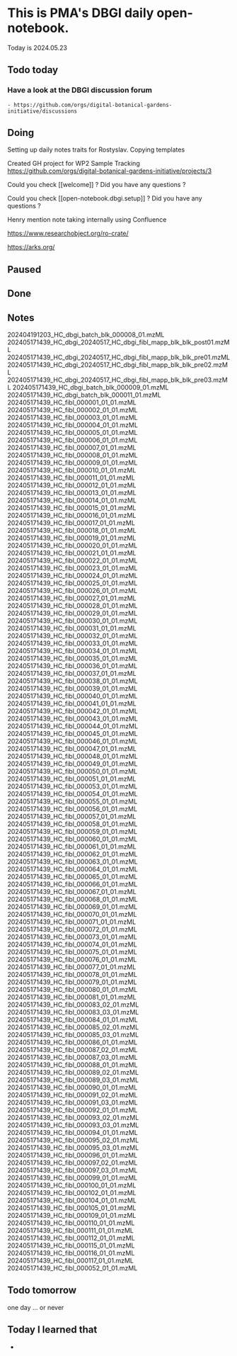 

# This is PMA's DBGI daily open-notebook.

Today is 2024.05.23

## Todo today

### Have a look at the DBGI discussion forum
    - https://github.com/orgs/digital-botanical-gardens-initiative/discussions
###
###

## Doing

Setting up daily notes traits for Rostyslav.
Copying templates

Created GH project for WP2 Sample Tracking https://github.com/orgs/digital-botanical-gardens-initiative/projects/3


Could you check [[welcome]] ? Did you have any questions ?

Could you check [[open-notebook.dbgi.setup]] ? Did you have any questions ?


Henry mention note taking internally using Confluence 

https://www.researchobject.org/ro-crate/

https://arks.org/




## Paused

## Done

## Notes

202404191203_HC_dbgi_batch_blk_000008_01.mzML
202405171439_HC_dbgi_20240517_HC_dbgi_fibl_mapp_blk_blk_post01.mzML
202405171439_HC_dbgi_20240517_HC_dbgi_fibl_mapp_blk_blk_pre01.mzML
202405171439_HC_dbgi_20240517_HC_dbgi_fibl_mapp_blk_blk_pre02.mzML
202405171439_HC_dbgi_20240517_HC_dbgi_fibl_mapp_blk_blk_pre03.mzML
202405171439_HC_dbgi_batch_blk_000009_01.mzML
202405171439_HC_dbgi_batch_blk_000011_01.mzML
202405171439_HC_fibl_000001_01_01.mzML
202405171439_HC_fibl_000002_01_01.mzML
202405171439_HC_fibl_000003_01_01.mzML
202405171439_HC_fibl_000004_01_01.mzML
202405171439_HC_fibl_000005_01_01.mzML
202405171439_HC_fibl_000006_01_01.mzML
202405171439_HC_fibl_000007_01_01.mzML
202405171439_HC_fibl_000008_01_01.mzML
202405171439_HC_fibl_000009_01_01.mzML
202405171439_HC_fibl_000010_01_01.mzML
202405171439_HC_fibl_000011_01_01.mzML
202405171439_HC_fibl_000012_01_01.mzML
202405171439_HC_fibl_000013_01_01.mzML
202405171439_HC_fibl_000014_01_01.mzML
202405171439_HC_fibl_000015_01_01.mzML
202405171439_HC_fibl_000016_01_01.mzML
202405171439_HC_fibl_000017_01_01.mzML
202405171439_HC_fibl_000018_01_01.mzML
202405171439_HC_fibl_000019_01_01.mzML
202405171439_HC_fibl_000020_01_01.mzML
202405171439_HC_fibl_000021_01_01.mzML
202405171439_HC_fibl_000022_01_01.mzML
202405171439_HC_fibl_000023_01_01.mzML
202405171439_HC_fibl_000024_01_01.mzML
202405171439_HC_fibl_000025_01_01.mzML
202405171439_HC_fibl_000026_01_01.mzML
202405171439_HC_fibl_000027_01_01.mzML
202405171439_HC_fibl_000028_01_01.mzML
202405171439_HC_fibl_000029_01_01.mzML
202405171439_HC_fibl_000030_01_01.mzML
202405171439_HC_fibl_000031_01_01.mzML
202405171439_HC_fibl_000032_01_01.mzML
202405171439_HC_fibl_000033_01_01.mzML
202405171439_HC_fibl_000034_01_01.mzML
202405171439_HC_fibl_000035_01_01.mzML
202405171439_HC_fibl_000036_01_01.mzML
202405171439_HC_fibl_000037_01_01.mzML
202405171439_HC_fibl_000038_01_01.mzML
202405171439_HC_fibl_000039_01_01.mzML
202405171439_HC_fibl_000040_01_01.mzML
202405171439_HC_fibl_000041_01_01.mzML
202405171439_HC_fibl_000042_01_01.mzML
202405171439_HC_fibl_000043_01_01.mzML
202405171439_HC_fibl_000044_01_01.mzML
202405171439_HC_fibl_000045_01_01.mzML
202405171439_HC_fibl_000046_01_01.mzML
202405171439_HC_fibl_000047_01_01.mzML
202405171439_HC_fibl_000048_01_01.mzML
202405171439_HC_fibl_000049_01_01.mzML
202405171439_HC_fibl_000050_01_01.mzML
202405171439_HC_fibl_000051_01_01.mzML
202405171439_HC_fibl_000053_01_01.mzML
202405171439_HC_fibl_000054_01_01.mzML
202405171439_HC_fibl_000055_01_01.mzML
202405171439_HC_fibl_000056_01_01.mzML
202405171439_HC_fibl_000057_01_01.mzML
202405171439_HC_fibl_000058_01_01.mzML
202405171439_HC_fibl_000059_01_01.mzML
202405171439_HC_fibl_000060_01_01.mzML
202405171439_HC_fibl_000061_01_01.mzML
202405171439_HC_fibl_000062_01_01.mzML
202405171439_HC_fibl_000063_01_01.mzML
202405171439_HC_fibl_000064_01_01.mzML
202405171439_HC_fibl_000065_01_01.mzML
202405171439_HC_fibl_000066_01_01.mzML
202405171439_HC_fibl_000067_01_01.mzML
202405171439_HC_fibl_000068_01_01.mzML
202405171439_HC_fibl_000069_01_01.mzML
202405171439_HC_fibl_000070_01_01.mzML
202405171439_HC_fibl_000071_01_01.mzML
202405171439_HC_fibl_000072_01_01.mzML
202405171439_HC_fibl_000073_01_01.mzML
202405171439_HC_fibl_000074_01_01.mzML
202405171439_HC_fibl_000075_01_01.mzML
202405171439_HC_fibl_000076_01_01.mzML
202405171439_HC_fibl_000077_01_01.mzML
202405171439_HC_fibl_000078_01_01.mzML
202405171439_HC_fibl_000079_01_01.mzML
202405171439_HC_fibl_000080_01_01.mzML
202405171439_HC_fibl_000081_01_01.mzML
202405171439_HC_fibl_000083_02_01.mzML
202405171439_HC_fibl_000083_03_01.mzML
202405171439_HC_fibl_000084_01_01.mzML
202405171439_HC_fibl_000085_02_01.mzML
202405171439_HC_fibl_000085_03_01.mzML
202405171439_HC_fibl_000086_01_01.mzML
202405171439_HC_fibl_000087_02_01.mzML
202405171439_HC_fibl_000087_03_01.mzML
202405171439_HC_fibl_000088_01_01.mzML
202405171439_HC_fibl_000089_02_01.mzML
202405171439_HC_fibl_000089_03_01.mzML
202405171439_HC_fibl_000090_01_01.mzML
202405171439_HC_fibl_000091_02_01.mzML
202405171439_HC_fibl_000091_03_01.mzML
202405171439_HC_fibl_000092_01_01.mzML
202405171439_HC_fibl_000093_02_01.mzML
202405171439_HC_fibl_000093_03_01.mzML
202405171439_HC_fibl_000094_01_01.mzML
202405171439_HC_fibl_000095_02_01.mzML
202405171439_HC_fibl_000095_03_01.mzML
202405171439_HC_fibl_000096_01_01.mzML
202405171439_HC_fibl_000097_02_01.mzML
202405171439_HC_fibl_000097_03_01.mzML
202405171439_HC_fibl_000099_01_01.mzML
202405171439_HC_fibl_000100_01_01.mzML
202405171439_HC_fibl_000102_01_01.mzML
202405171439_HC_fibl_000104_01_01.mzML
202405171439_HC_fibl_000105_01_01.mzML
202405171439_HC_fibl_000109_01_01.mzML
202405171439_HC_fibl_000110_01_01.mzML
202405171439_HC_fibl_000111_01_01.mzML
202405171439_HC_fibl_000112_01_01.mzML
202405171439_HC_fibl_000115_01_01.mzML
202405171439_HC_fibl_000116_01_01.mzML
202405171439_HC_fibl_000117_01_01.mzML
202405171439_HC_fibl_000052_01_01.mzML




## Todo tomorrow
 one day ... or never

###
###
###


## Today I learned that

-
